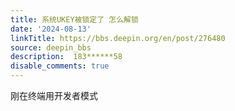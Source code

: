 ```yaml
---
title: 系统UKEY被锁定了 怎么解锁
date: '2024-08-13'
linkTitle: https://bbs.deepin.org/en/post/276480
source: deepin_bbs
description:  183******58 
disable_comments: true
---
```

刚在终端用开发者模式
